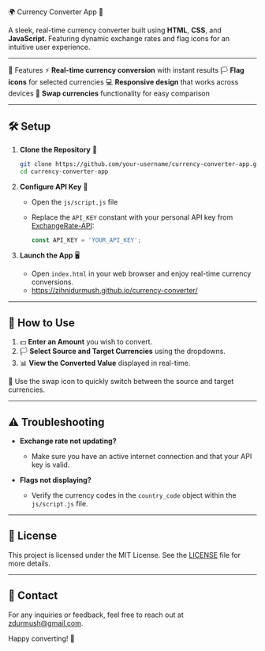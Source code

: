 🌍 Currency Converter App 💱

A sleek, real-time currency converter built using **HTML**, **CSS**, and **JavaScript**. Featuring dynamic exchange rates and flag icons for an intuitive user experience. 

---

🚀 Features
⚡ **Real-time currency conversion** with instant results
🏳️ **Flag icons** for selected currencies
💻 **Responsive design** that works across devices
🔄 **Swap currencies** functionality for easy comparison

---

## 🛠️ Setup
1. **Clone the Repository** 📂

   ```bash
   git clone https://github.com/your-username/currency-converter-app.git
   cd currency-converter-app
   ```

2. **Configure API Key** 🔑

   - Open the `js/script.js` file
   - Replace the `API_KEY` constant with your personal API key from [ExchangeRate-API](https://www.exchangerate-api.com/):

     ```js
     const API_KEY = 'YOUR_API_KEY';
     ```

3. **Launch the App** 🖥️

   - Open `index.html` in your web browser and enjoy real-time currency conversions.
   - https://zihnidurmush.github.io/currency-converter/

---

## 🎯 How to Use

1. 💵 **Enter an Amount** you wish to convert.
2. 🏳️ **Select Source and Target Currencies** using the dropdowns.
3. 📊 **View the Converted Value** displayed in real-time.

🔄 Use the swap icon to quickly switch between the source and target currencies.

---

## ⚠️ Troubleshooting

- **Exchange rate not updating?**  
  - Make sure you have an active internet connection and that your API key is valid.

- **Flags not displaying?**  
  - Verify the currency codes in the `country_code` object within the `js/script.js` file.

---

## 📝 License

This project is licensed under the MIT License. See the [LICENSE](LICENSE) file for more details.

---

## 📧 Contact

For any inquiries or feedback, feel free to reach out at [zdurmush@gmail.com](mailto:zdurmush@gmail.com).

Happy converting! 🌟
```

